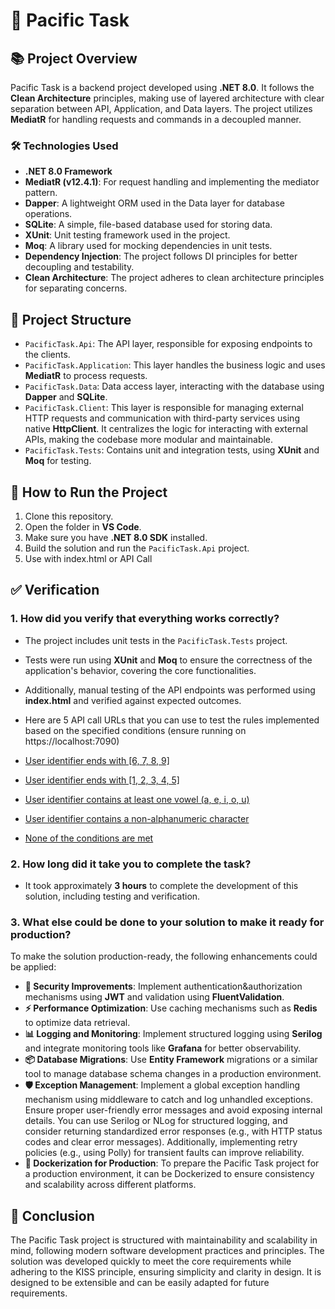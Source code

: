 
# 🌊 Pacific Task

## 📚 Project Overview

Pacific Task is a backend project developed using **.NET 8.0**. It follows the **Clean Architecture** principles, making use of layered architecture with clear separation between API, Application, and Data layers. The project utilizes **MediatR** for handling requests and commands in a decoupled manner.

### 🛠️ Technologies Used

- **.NET 8.0 Framework**
- **MediatR (v12.4.1)**: For request handling and implementing the mediator pattern.
- **Dapper**: A lightweight ORM used in the Data layer for database operations.
- **SQLite**: A simple, file-based database used for storing data.
- **XUnit**: Unit testing framework used in the project.
- **Moq**: A library used for mocking dependencies in unit tests.
- **Dependency Injection**: The project follows DI principles for better decoupling and testability.
- **Clean Architecture**: The project adheres to clean architecture principles for separating concerns.

## 📂 Project Structure

- `PacificTask.Api`: The API layer, responsible for exposing endpoints to the clients.
- `PacificTask.Application`: This layer handles the business logic and uses **MediatR** to process requests.
- `PacificTask.Data`: Data access layer, interacting with the database using **Dapper** and **SQLite**.
- `PacificTask.Client`: This layer is responsible for managing external HTTP requests and communication with third-party services using native **HttpClient**. It centralizes the logic for interacting with external APIs, making the codebase more modular and maintainable.
- `PacificTask.Tests`: Contains unit and integration tests, using **XUnit** and **Moq** for testing.

## 🚀 How to Run the Project

1. Clone this repository.
2. Open the folder in **VS Code**.
3. Make sure you have **.NET 8.0 SDK** installed.
4. Build the solution and run the `PacificTask.Api` project.
5. Use with index.html or API Call

## ✅ Verification

### 1. How did you verify that everything works correctly?

- The project includes unit tests in the `PacificTask.Tests` project.
- Tests were run using **XUnit** and **Moq** to ensure the correctness of the application's behavior, covering the core functionalities.
- Additionally, manual testing of the API endpoints was performed using **index.html** and verified against expected outcomes.
- Here are 5 API call URLs that you can use to test the rules implemented based on the specified conditions (ensure running on https://localhost:7090)

- [User identifier ends with [6, 7, 8, 9]](https://localhost:7090/api/image/testUser7)
- [User identifier ends with [1, 2, 3, 4, 5]](https://localhost:7090/api/image/sampleUser3)
- [User identifier contains at least one vowel (a, e, i, o, u)](https://localhost:7090/api/image/vowelUser)
- [User identifier contains a non-alphanumeric character](https://localhost:7090/api/image/user@name)
- [None of the conditions are met](https://localhost:7090/api/image/simpleUserX)

### 2. How long did it take you to complete the task?

- It took approximately **3 hours** to complete the development of this solution, including testing and verification.

### 3. What else could be done to your solution to make it ready for production?

To make the solution production-ready, the following enhancements could be applied:
- **🔐 Security Improvements**: Implement authentication&authorization mechanisms using **JWT** and validation using **FluentValidation**.
- **⚡ Performance Optimization**: Use caching mechanisms such as **Redis** to optimize data retrieval.
- **📊 Logging and Monitoring**: Implement structured logging using **Serilog** and integrate monitoring tools like **Grafana** for better observability.
- **📦 Database Migrations**: Use **Entity Framework** migrations or a similar tool to manage database schema changes in a production environment.
- **🛡️ Exception Management**: Implement a global exception handling mechanism using middleware to catch and log unhandled exceptions. Ensure proper user-friendly error messages and avoid exposing internal details. You can use Serilog or NLog for structured logging, and consider returning standardized error responses (e.g., with HTTP status codes and clear error messages). Additionally, implementing retry policies (e.g., using Polly) for transient faults can improve reliability.
- **🐳 Dockerization for Production**: To prepare the Pacific Task project for a production environment, it can be Dockerized to ensure consistency and scalability across different platforms.

## 🎯 Conclusion

The Pacific Task project is structured with maintainability and scalability in mind, following modern software development practices and principles. The solution was developed quickly to meet the core requirements while adhering to the KISS principle, ensuring simplicity and clarity in design. It is designed to be extensible and can be easily adapted for future requirements.
